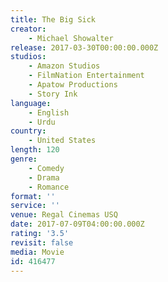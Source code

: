 ```yaml
---
title: The Big Sick
creator:
    - Michael Showalter
release: 2017-03-30T00:00:00.000Z
studios:
    - Amazon Studios
    - FilmNation Entertainment
    - Apatow Productions
    - Story Ink
language:
    - English
    - Urdu
country:
    - United States
length: 120
genre:
    - Comedy
    - Drama
    - Romance
format: ''
service: ''
venue: Regal Cinemas USQ
date: 2017-07-09T04:00:00.000Z
rating: '3.5'
revisit: false
media: Movie
id: 416477
---
```




